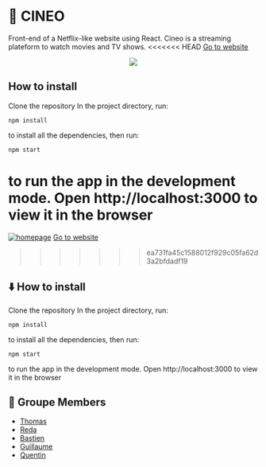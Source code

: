 # 🎥 CINEO

Front-end of a Netflix-like website using React.
Cineo is a streaming plateform to watch movies and TV shows.
<<<<<<< HEAD
[Go to website](https://cineo.netlify.app/)
<p align="center">
  <img src="https://i.ibb.co/CsgR4Nb/homepage.png">
</p>

## How to install

Clone the repository
In the project directory,
run:

```shell
npm install
```

to install all the dependencies,
then run:

```shell
npm start
```

to run the app in the development mode.
Open http://localhost:3000 to view it in the browser
=======
[![homepage](readme-assets/homepage.gif)](https://cineo.netlify.app/)
[Go to website](https://cineo.netlify.app/)

> > > > > > > ea731fa45c1588012f929c05fa62d3a2bfdadf19

## ⬇️ How to install

Clone the repository
In the project directory,
run:

```shell
npm install
```

to install all the dependencies,
then run:

```shell
npm start
```

to run the app in the development mode.
Open http://localhost:3000 to view it in the browser

## 👥 Groupe Members

- [Thomas](https://github.com/)
- [Reda](https://github.com/)
- [Bastien](https://github.com/)
- [Guillaume](https://github.com/graklecler)
- [Quentin](https://github.com/quentingrchr)
